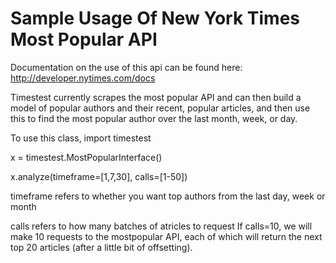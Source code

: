 Sample Usage Of New York Times Most Popular API
===============================================

Documentation on the use of this api can be found here:
http://developer.nytimes.com/docs

Timestest currently scrapes the most popular API
and can then build a model of popular authors and
their recent, popular articles, and then use this
to find the most popular author over the last month,
week, or day. 

To use this class, import timestest

x = timestest.MostPopularInterface()

x.analyze(timeframe=[1,7,30], calls=[1-50])

timeframe refers to whether you want top authors from
the last day, week or month

calls refers to how many batches of atricles to request
If calls=10, we will make 10 requests to the mostpopular 
API, each of which will return the next top 20 articles
(after a little bit of offsetting).

